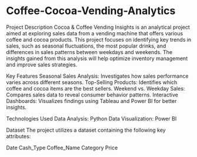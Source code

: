 # Coffee-Cocoa-Vending-Analytics
Project Description
Cocoa & Coffee Vending Insights is an analytical project aimed at exploring sales data from a vending machine that offers various coffee and cocoa products. This project focuses on identifying key trends in sales, such as seasonal fluctuations, the most popular drinks, and differences in sales patterns between weekdays and weekends. The insights gained from this analysis will help optimize inventory management and improve sales strategies.

Key Features
Seasonal Sales Analysis: Investigates how sales performance varies across different seasons.
Top-Selling Products: Identifies which coffee and cocoa items are the best sellers.
Weekend vs. Weekday Sales: Compares sales data to reveal consumer behavior patterns.
Interactive Dashboards: Visualizes findings using Tableau and Power BI for better insights.

Technologies Used
Data Analysis: Python
Data Visualization: Power BI

Dataset
The project utilizes a dataset containing the following key attributes:

Date
Cash_Type
Coffee_Name
Category
Price
